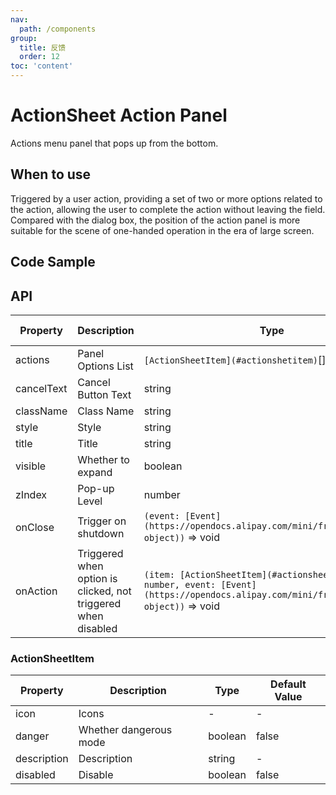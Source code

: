 ```yaml
---
nav:
  path: /components
group:
  title: 反馈
  order: 12
toc: 'content'
---
```


# ActionSheet Action Panel

<!-- <code src="../../docs/components/compatibility.tsx" inline="true"></code> -->

Actions menu panel that pops up from the bottom.

## When to use

Triggered by a user action, providing a set of two or more options related to the action, allowing the user to complete the action without leaving the field. Compared with the dialog box, the position of the action panel is more suitable for the scene of one-handed operation in the era of large screen.

## Code Sample

<code src='../../demo/pages/ActionSheet/index'></code>

## API

| Property       | Description                               | Type                                                                                                                                          | Default Value |
| ---------- | ---------------------------------- | --------------------------------------------------------------------------------------------------------------------------------------------- | ------ |
| actions    | Panel Options List                       | `[ActionSheetItem](#actionshetitem)`[]                                                                                                        | []     |
| cancelText | Cancel Button Text                       | string                                                                                                                                        | Cancel   |
| className  | Class Name                               | string                                                                                                                                        | -      |
| style      | Style                               | string                                                                                                                                        | -      |
| title      | Title                               | string                                                                                                                                        | -      |
| visible    | Whether to expand                           | boolean                                                                                                                                       | false  |
| zIndex     | Pop-up Level                           | number                                                                                                                                        | 998    |
| onClose    | Trigger on shutdown                         | `(event: [Event](https://opendocs.alipay.com/mini/framework/event-object))` => void                                                           | -      |
| onAction   | Triggered when option is clicked, not triggered when disabled | `(item: [ActionSheetItem](#actionsheetitem), index: number, event: [Event](https://opendocs.alipay.com/mini/framework/event-object))` => void | -      |

### ActionSheetItem

| Property        | Description         | Type    | Default Value |
| ----------- | ------------ | ------- | ------ |
| icon        | Icons         | -       | -      |
| danger      | Whether dangerous mode | boolean | false  |
| description | Description         | string  | -      |
| disabled    | Disable     | boolean | false  |
